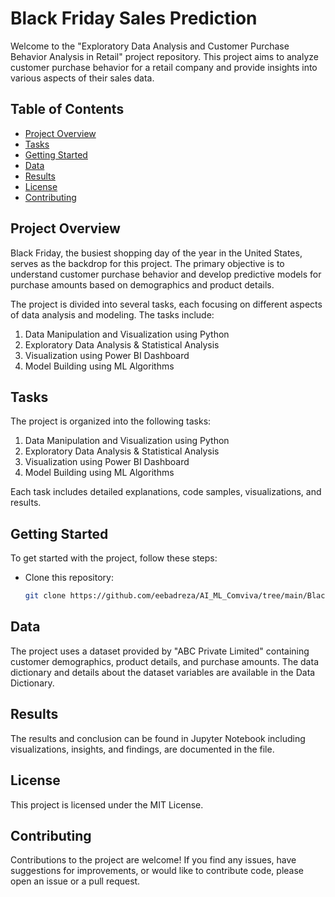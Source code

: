 # Black Friday Sales Prediction

Welcome to the "Exploratory Data Analysis and Customer Purchase Behavior Analysis in Retail" project repository. This project aims to analyze customer purchase behavior for a retail company and provide insights into various aspects of their sales data.

## Table of Contents

- [Project Overview](#project-overview)
- [Tasks](#tasks)
- [Getting Started](#getting-started)
- [Data](#data)
- [Results](#results)
- [License](#license)
- [Contributing](#contributing)

## Project Overview

Black Friday, the busiest shopping day of the year in the United States, serves as the backdrop for this project. The primary objective is to understand customer purchase behavior and develop predictive models for purchase amounts based on demographics and product details.

The project is divided into several tasks, each focusing on different aspects of data analysis and modeling. The tasks include:

1. Data Manipulation and Visualization using Python
2. Exploratory Data Analysis & Statistical Analysis
3. Visualization using Power BI Dashboard
4. Model Building using ML Algorithms

## Tasks

The project is organized into the following tasks:

1. Data Manipulation and Visualization using Python
2. Exploratory Data Analysis & Statistical Analysis
3. Visualization using Power BI Dashboard
4. Model Building using ML Algorithms

Each task includes detailed explanations, code samples, visualizations, and results.

## Getting Started

To get started with the project, follow these steps:

- Clone this repository:

   ```bash
   git clone https://github.com/eebadreza/AI_ML_Comviva/tree/main/Black_Friday_Sale


## Data

The project uses a dataset provided by "ABC Private Limited" containing customer demographics, product details, and purchase amounts. The data dictionary and details about the dataset variables are available in the Data Dictionary.

## Results

The results and conclusion can be found in Jupyter Notebook including visualizations, insights, and findings, are documented in the file.

## License

This project is licensed under the MIT License.

## Contributing

Contributions to the project are welcome! If you find any issues, have suggestions for improvements, or would like to contribute code, please open an issue or a pull request.

